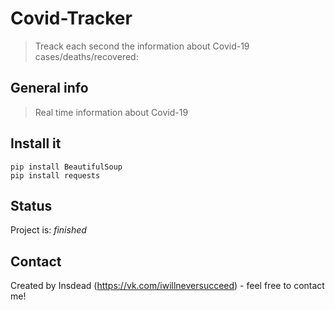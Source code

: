 # Covid-Tracker
> Treack each second the information about Covid-19 cases/deaths/recovered:

## General info
> Real time information about Covid-19

## Install it
`pip install BeautifulSoup`<br/>
`pip install requests`<br/>

## Status
Project is: _finished_

## Contact
Created by Insdead (https://vk.com/iwillneversucceed) - feel free to contact me!
